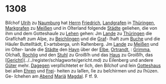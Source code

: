 # 1308

Biſchof [Ulrih](../../register/worte/ulrih.md) zu [Naumburg](../../register/orte/naumburg.md) hat [Herrn](../../register/worte/herrn.md) [Friedrich](../../register/worte/friedrich.md),
[Landgrafen](../../register/worte/landgrafen.md) in [Thüringen](../../register/orte/thüringen.md), [Markgrafen](../../register/worte/markgrafen.md) zu [Meißen](../../register/orte/meißen.md) und in
Oſterland folgende [Städte](../../register/worte/städte.md) geliehen, die von ihm und dem
Gotteshauſe zu [Lehen](../../register/orte/lehen.md) gehen: Jm [Lande](../../register/worte/lande.md) zu [Thüringen](../../register/orte/thüringen.md)
die Grafſchaft zum Aſpe, zu [Beichlingen](../../register/orte/beichlingen.md) und die [Graf](../../register/worte/graf.md)-
ſhaft zum [Buche](../../register/worte/buche.md) und die Häuſer Buttelſtädt, E>artsberga,
unh Raſtenberg. Jm [Lande](../../register/worte/lande.md) zu [Meißen](../../register/orte/meißen.md) und im Oſter-
lande die [Städte](../../register/worte/städte.md) den [Hayn](../../register/worte/hayn.md) über der [Elbe](../../register/worte/elbe.md), [Ortrandt](../../register/worte/ortrandt.md), :
[Grimma](../../register/worte/grimma.md), Oſchaß, [Rochlig](../../register/worte/rochlig.md) und den [Stuhl](../../register/worte/stuhl.md) zu Groißſh und
das [Haus](../../register/worte/haus.md) zu Groißſh, das [[Gericht](../../register/worte/gericht.md)](../../register/schlagworte/gericht.md) zu Eiſenberg und
andere [Güter](../../register/worte/güter.md) mehr. [Dagegen](../../register/worte/dagegen.md) verpſlichtetet er ſich, den
Biſchof und ſein [Gotteshaus](../../register/worte/gotteshaus.md) bei allen [Ehren](../../register/worte/ehren.md) und [Frei](../../register/worte/frei.md)-
heiten zu laſſen, ſie zu beſchirmen und zu ſhüzen. Ge-
ſchehen am [Abend](../../register/worte/abend.md) [Mariä](../../register/worte/mariä.md) [Magdal](../../register/worte/magdal.md). F tf. 9.
